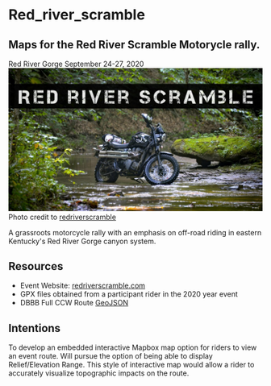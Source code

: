 # Red_river_scramble
## Maps for the Red River Scramble Motorycle rally.

Red River Gorge September 24-27, 2020
![Banner image for event](Graphics/banner.jpg)
Photo credit to [redriverscramble](https://redriverscramble.com)

A grassroots motorcycle rally with an emphasis on off-road riding in eastern Kentucky's Red River Gorge canyon system.

## Resources
* Event Website: [redriverscramble.com](https://redriverscramble.com)
* GPX files obtained from a participant rider in the 2020 year event
* DBBB Full CCW Route [GeoJSON](DBBB_full_CCW_track.geojson)

## Intentions
To develop an embedded interactive Mapbox map option for riders to view an event route.
Will pursue the option of being able to display Relief/Elevation Range. This style of interactive map would allow a rider to accurately visualize topographic impacts on the route.

